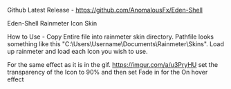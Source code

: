 Github Latest Release - https://github.com/AnomalousFx/Eden-Shell

Eden-Shell
Rainmeter Icon Skin

How to Use - 
Copy Entire file into rainmeter skin directory. Pathfile looks something like this "C:\Users\Username\Documents\Rainmeter\Skins".
Load up rainmeter and load each Icon you wish to use.

  For the same effect as it is in the gif. https://imgur.com/a/u3PryHU
  set the transparency of the Icon to 90% 
  and then set Fade in for the On hover effect
  

